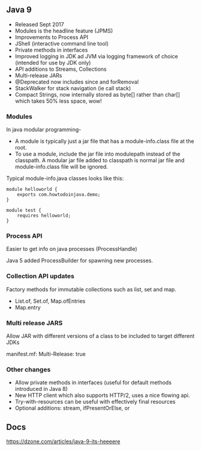 ## Java 9

* Released Sept 2017
* Modules is the headline feature (JPMS)
* Improvements to Process API
* JShell (interactive command line tool)
* Private methods in interfaces
* Improved logging in JDK ad JVM via logging framework of choice (intended for use by JDK only)
* API additions to Streams, Collections
* Multi-release JARs
* @Deprecated now includes since and forRemoval
* StackWalker for stack navigation (ie call stack)
* Compact Strings, now internally stored as byte[] rather than char[] which takes 50% less space, wow!

### Modules

In java modular programming-

* A module is typically just a jar file that has a module-info.class file at the root.
* To use a module, include the jar file into modulepath instead of the classpath. A 
modular jar file added to classpath is normal jar file and module-info.class file will 
be ignored.

Typical module-info.java classes looks like this:

```
module helloworld {
    exports com.howtodoinjava.demo;
}
  
module test {
    requires helloworld;
}
```

### Process API

Easier to get info on java processes (ProcessHandle)

Java 5 added ProcessBuilder for spawning new processes.

### Collection API updates

Factory methods for immutable collections such as list, set and map. 
* List.of, Set.of, Map.ofEntries
* Map.entry

### Multi release JARS

Allow JAR with different versions of a class to be included to target different JDKs

manifest.mf: Multi-Release: true

### Other changes

* Allow private methods in interfaces (useful for default methods introduced in Java 8)
* New HTTP client which also supports HTTP/2, uses a nice flowing api.
* Try-with-resources can be useful with effectively final resources
* Optional additions: stream, ifPresentOrElse, or

## Docs

https://dzone.com/articles/java-9-its-heeeere

